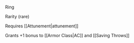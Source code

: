 Ring

Rarity (rare)

Requires [[Attunement|attunement]]

Grants +1 bonus to [[Armor Class|AC]] and [[Saving Throws]]